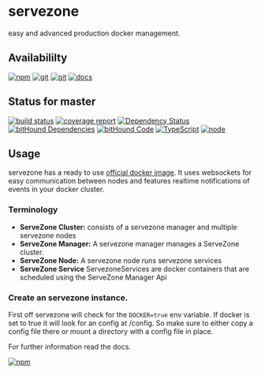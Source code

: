 # servezone
easy and advanced production docker management.

## Availabililty
[![npm](https://push.rocks/assets/repo-button-npm.svg)](https://www.npmjs.com/package/servezone)
[![git](https://push.rocks/assets/repo-button-git.svg)](https://gitlab.com/servezone/servezone)
[![git](https://push.rocks/assets/repo-button-mirror.svg)](https://github.com/servezone/servezone)
[![docs](https://push.rocks/assets/repo-button-docs.svg)](https://servezone.gitlab.io/servezone/docs)

## Status for master
[![build status](https://gitlab.com/servezone/servezone/badges/master/build.svg)](https://gitlab.com/servezone/servezone/commits/master)
[![coverage report](https://gitlab.com/servezone/servezone/badges/master/coverage.svg)](https://gitlab.com/servezone/servezone/commits/master)
[![Dependency Status](https://david-dm.org/servezone/servezone.svg)](https://david-dm.org/servezone/servezone)
[![bitHound Dependencies](https://www.bithound.io/github/servezone/servezone/badges/dependencies.svg)](https://www.bithound.io/github/servezone/servezone/master/dependencies/npm)
[![bitHound Code](https://www.bithound.io/github/servezone/servezone/badges/code.svg)](https://www.bithound.io/github/servezone/servezone)
[![TypeScript](https://img.shields.io/badge/TypeScript-2.x-blue.svg)](https://nodejs.org/dist/latest-v6.x/docs/api/)
[![node](https://img.shields.io/badge/node->=%206.x.x-blue.svg)](https://nodejs.org/dist/latest-v6.x/docs/api/)

## Usage
servezone has a ready to use [official docker image](https://hub.docker.com/r/hosttoday/ht-docker-coretraffic/).
It uses websockets for easy communication between nodes and features realtime notifications of events in your docker cluster.

### Terminology
* **ServeZone Cluster:** consists of a servezone manager and multiple servezone nodes 
* **ServeZone Manager:** A servezone manager manages a ServeZone cluster.
* **ServeZone Node:** A servezone node runs servezone services
* **ServeZone Service** ServezoneServices are docker containers that are scheduled using the ServeZone Manager Api

### Create an servezone instance.
First off servezone will check for the `DOCKER=true` env variable.
If docker is set to true it will look for an config at /config.
So make sure to either copy a config file there or mount a directory with a config file in place.

For further information read the docs.

[![npm](https://push.rocks/assets/repo-header.svg)](https://push.rocks)
